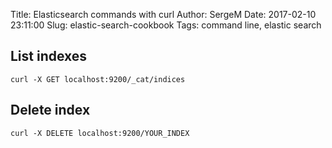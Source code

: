 Title: Elasticsearch commands with curl
Author: SergeM
Date: 2017-02-10 23:11:00
Slug: elastic-search-cookbook
Tags: command line, elastic search

## List indexes
```
curl -X GET localhost:9200/_cat/indices
```

## Delete index 
```
curl -X DELETE localhost:9200/YOUR_INDEX
```
